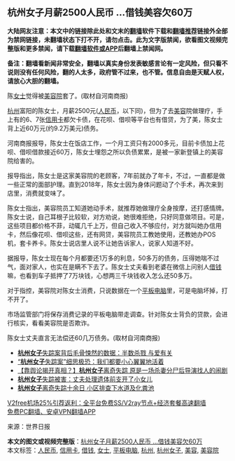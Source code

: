  <h2>杭州女子月薪2500人民币 …借钱美容欠60万</h2> <p class="notice"><b>大陆网友注意：本文中的链接除此处和文末的<a href="https://github.com/bannedbook/fanqiang" >翻墙</a>软件下载和<a href="https://github.com/killgcd/justmysocks/blob/master/README.md">翻墙推荐</a>链接外全部为禁网链接，未翻墙状态下打不开，请勿点击。此为文字版禁闻，欲看图文视频完整版和更多禁闻，请下载<a href="https://github.com/bannedbook/fanqiang">翻墙软件或APP</a>后翻墙上禁闻网。</p><p>备注：翻墙看新闻非常安全，翻墙以真实身份发表敏感言论有一定风险，但只看不说则没有任何风险，翻的人太多，政府管不过来，也不管。信息自由是天赋人权，请放心大胆的翻墙。</b></p>  <div class="entry"> <p id="conimg">陈<a href="https://www.bannedbook.org/bnews/tag/%e5%a5%b3%e5%a3%ab/" class="st_tag internal_tag" rel="tag" title="标签 女士 下的日志">女士</a>觉得被<a href="https://www.bannedbook.org/bnews/tag/%E7%BE%8E%E5%AE%B9%E9%99%A2/" class="st_tag internal_tag" rel="tag" title="标签 美容院 下的日志">美容院</a>套了。(取材自河南商报)</p> <p><a href="https://www.bannedbook.org/bnews/tag/%e6%9d%ad%e5%b7%9e/" class="st_tag internal_tag" rel="tag" title="标签 杭州 下的日志">杭州</a>富阳的陈女士，月薪2500元(<a href="https://www.bannedbook.org/bnews/tag/%e4%ba%ba%e6%b0%91%e5%b8%81/" class="st_tag internal_tag" rel="tag" title="标签 人民币 下的日志">人民币</a>，以下同)，但为了去<a href="https://www.bannedbook.org/bnews/tag/%e7%be%8e%e5%ae%b9/" class="st_tag internal_tag" rel="tag" title="标签 美容 下的日志">美容</a>院做理疗，手上有的6、7张<a href="https://www.bannedbook.org/bnews/tag/%E4%BF%A1%E7%94%A8%E5%8D%A1/" class="st_tag internal_tag" rel="tag" title="标签 信用卡 下的日志">信用卡</a>都欠卡债，在花呗、借呗等平台也有借贷，为了美，陈女士背上近60万元(约9.2万美元)债务。</p> <p>河南商报报导，陈女士在饭店工作，一个月工资只有2000多元，目前卡债加上花呗、借呗借款接近60万，陈女士埋怨之所以负债累累，是被一家新登镇上的美容院给害的。</p>  <p>报导指出，陈女士是这家美容院的老顾客，7年前就办了年卡，不过，一直都是做一些正常的面部护理。直到2018年，陈女士因为身体问题动了个手术，再次来到店里，消费就变味了。</p> <p>陈女士指出，美容院员工知道她动手术，就推荐她做理疗全身按摩，还打感情牌。陈女士说，自己耳根子比较软，对方劝说，她很难拒绝，只好同意做项目。可是，这些项目都价格不菲，动辄几千上万，但自己收入不够应付，对方就叫她办信用卡，然后像花呗、借呗这些，还有网贷，美容院员工教她使用，还教她办POS机，套卡养卡。陈女士说店里人说不让她告诉家人，说家人知道不好。</p> <p>据报导，陈女士现在每个月都要还1万多的利息，50多万的债务，压得她喘不过气，面对家人，也实在是瞒不下去了。陈女士丈夫看到老婆在微信上问别人<a href="https://www.bannedbook.org/bnews/tag/%E5%80%9F%E9%92%B1/" class="st_tag internal_tag" rel="tag" title="标签 借钱 下的日志">借钱</a>嘛，也看到车子抵押了7万块钱，心想两三千块钱收入怎么还50多万。</p>  <p>对于指控，美容院对陈女士消费，只说数据在一个<a href="https://www.bannedbook.org/bnews/tag/%E5%B9%B3%E6%9D%BF%E7%94%B5%E8%84%91/" class="st_tag internal_tag" rel="tag" title="标签 平板电脑 下的日志">平板电脑</a>里，可是电脑坏掉，打不开了。</p> <p>市场监管部门将保存消费记录的平板电脑带走调查。针对陈女士背负的贷款，会进行核实，看看美容院是否欺诈。</p> <p>陈女士丈夫直言无法偿还60几万债务。(取材自河南商报)</p>  <ul class='op-related-articles' title='相关阅读'> <li><a href='https://www.bannedbook.org/bnews/lifebaike/20201215/1447998.html' target='_blank'><b>杭州女子</b>失踪案背后毛骨悚然的数据：半数杀戮 与爱有关</a></li> <li><a href='https://www.bannedbook.org/bnews/lifebaike/20200827/1386429.html' target='_blank'>“<b>杭州女子</b>失踪案”细思极恐：我们都要小心翼翼地活着</a></li> <li><a href='https://www.bannedbook.org/bnews/baitai/20200801/1373138.html' target='_blank'>【靠舆论揭开真相？】<b>杭州女子</b>离奇失踪 原是一场杀妻分尸后导演找人的闹剧</a></li> <li><a href='https://www.bannedbook.org/bnews/baitai/20200725/1366316.html' target='_blank'><b>杭州女子</b>失踪被害：丈夫处理遗体前支开了小女儿</a></li> <li><a href='https://www.bannedbook.org/bnews/baitai/20200723/1365005.html' target='_blank'><b>杭州女子</b>离奇失踪十余日 小区排查下水道及化粪池</a></li> </ul> <p class="texttj"> <a href="https://github.com/bannedbook/fanqiang/wiki/V2ray%E6%9C%BA%E5%9C%BA" target="_blank">V2free机场25%引荐返利：全平台免费SS/V2ray节点+经济套餐高速翻墙</a><br/> <a href="https://github.com/bannedbook/fanqiang/wiki/%E7%A6%81%E9%97%BB%E7%BD%91%E5%AE%89%E5%8D%93%E7%BF%BB%E5%A2%99%E6%96%B0%E9%97%BBAPP" target="_blank">免费PC翻墙、安卓VPN翻墙APP</a></p><p> 来源：世界日报 </p><a name='sharetosocial'></a>       <div><b>本文的图文或视频完整版</b>：<a href='https://www.bannedbook.org/bnews/cbnews/20201221/1452099.html'>杭州女子月薪2500人民币 …借钱美容欠60万</a></div>  </div><!--END ENTRY--> <div class="postfooter"> <div>本文标签：<a href="https://www.bannedbook.org/bnews/tag/%e4%ba%ba%e6%b0%91%e5%b8%81/" rel="tag">人民币</a>, <a href="https://www.bannedbook.org/bnews/tag/%E4%BF%A1%E7%94%A8%E5%8D%A1/" rel="tag">信用卡</a>, <a href="https://www.bannedbook.org/bnews/tag/%E5%80%9F%E9%92%B1/" rel="tag">借钱</a>, <a href="https://www.bannedbook.org/bnews/tag/%e5%a5%b3%e5%a3%ab/" rel="tag">女士</a>, <a href="https://www.bannedbook.org/bnews/tag/%E5%B9%B3%E6%9D%BF%E7%94%B5%E8%84%91/" rel="tag">平板电脑</a>, <a href="https://www.bannedbook.org/bnews/tag/%e6%9d%ad%e5%b7%9e/" rel="tag">杭州</a>, <a href="https://www.bannedbook.org/bnews/tag/%E6%9D%AD%E5%B7%9E%E5%A5%B3%E5%AD%90/" rel="tag">杭州女子</a>, <a href="https://www.bannedbook.org/bnews/tag/%e7%be%8e%e5%ae%b9/" rel="tag">美容</a>, <a href="https://www.bannedbook.org/bnews/tag/%E7%BE%8E%E5%AE%B9%E9%99%A2/" rel="tag">美容院</a></div>  </div><!--END POSTFOOTER--> 